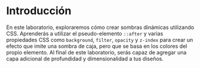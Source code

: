 # Introducción

En este laboratorio, exploraremos cómo crear sombras dinámicas utilizando CSS. Aprenderás a utilizar el pseudo-elemento `::after` y varias propiedades CSS como `background`, `filter`, `opacity` y `z-index` para crear un efecto que imite una sombra de caja, pero que se basa en los colores del propio elemento. Al final de este laboratorio, serás capaz de agregar una capa adicional de profundidad y dimensionalidad a tus diseños.

